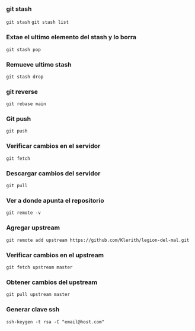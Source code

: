 ### git stash
``
git stash
``
``
git stash list
``
### Extae el ultimo elemento del stash y lo borra
``
git stash pop
``
### Remueve ultimo stash
``
git stash drop
``
### git reverse
``
git rebase main
``
### Git push
``
git push
``
### Verificar cambios en el servidor
``
git fetch
``
### Descargar cambios del servidor
``
git pull
``
### Ver a donde apunta el repositorio
``
git remote -v
``
### Agregar upstream
``
git remote add upstream https://github.com/Klerith/legion-del-mal.git
``
### Verificar cambios en el upstream
``
git fetch upstream master
``
### Obtener cambios del upstream
``
git pull upstream master
``
### Generar clave ssh
```
ssh-keygen -t rsa -C "email@host.com"
```

